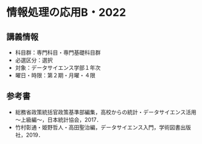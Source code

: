 # 情報処理の応用B・2022

## 講義情報

- 科目群：専門科目・専門基礎科目群
- 必選区分：選択
- 対象：データサイエンス学部１年次
- 曜日・時限：第２期・月曜・４限

## 参考書

- 総務省政策統括官政策基準部編集，高校からの統計・データサイエンス活用～上級編～，日本統計協会，2017．
- 竹村彰通・姫野哲人・高田聖治編，データサイエンス入門，学術図書出版社，2019．
